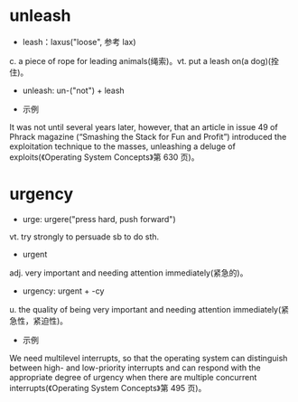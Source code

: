 # unleash

- leash：laxus("loose", 参考 lax)

c. a piece of rope for leading animals(绳索)。vt. put a leash on(a dog)(拴住)。

- unleash: un-("not") + leash

- 示例

It was not until several years later, however, that an article in issue 49 of Phrack magazine (“Smashing the Stack for Fun and Profit”) introduced the exploitation technique to the masses, unleashing a deluge of exploits(《Operating System Concepts》第 630 页)。

# urgency

- urge: urgere("press hard, push forward")

vt. try strongly to persuade sb to do sth.

-  urgent

adj. very important and needing attention immediately(紧急的)。

- urgency: urgent + -cy

u. the quality of being very important and needing attention immediately(紧急性，紧迫性)。

- 示例

We need multilevel interrupts, so that the operating system can distinguish between high- and low-priority interrupts and can respond with the appropriate degree of urgency when there are multiple concurrent interrupts(《Operating System Concepts》第 495 页)。